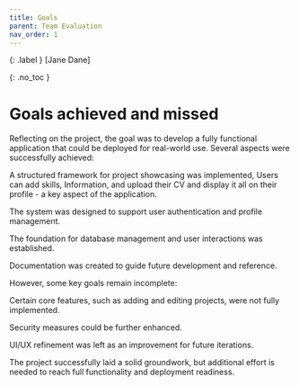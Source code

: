 ```yaml
---
title: Goals
parent: Team Evaluation
nav_order: 1
---
```


{: .label }
[Jane Dane]

{: .no_toc }
# Goals achieved and missed

Reflecting on the project, the goal was to develop a fully functional application that could be deployed for real-world use. Several aspects were successfully achieved:

A structured framework for project showcasing was implemented, Users can add skills, Information, and upload their CV and display it all on their profile - a key aspect of the application.

The system was designed to support user authentication and profile management.

The foundation for database management and user interactions was established.

Documentation was created to guide future development and reference.

However, some key goals remain incomplete:

Certain core features, such as adding and editing projects, were not fully implemented.

Security measures could be further enhanced.

UI/UX refinement was left as an improvement for future iterations.

The project successfully laid a solid groundwork, but additional effort is needed to reach full functionality and deployment readiness.
